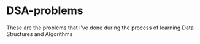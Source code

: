 # DSA-problems

These are the problems that i've done during the process of learning Data Structures and Algorithms
